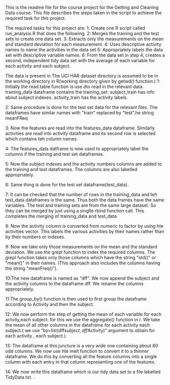 This is the readme file for the course project for the Getting and Cleaning Data course.
This file describes the steps taken in the script to achieve the required task for this project.

The required tasks for this project are:
1: Create one R script called run_analysis.R that does the following. 
2: Merges the training and the test sets to create one data set.
3: Extracts only the measurements on the mean and standard deviation for each measurement. 
4: Uses descriptive activity names to name the activities in the data set
5: Appropriately labels the data set with descriptive variable names. 
6: From the data set in step 4, creates a second, independent tidy data set with the average of each variable for each activity and each subject.

The data is present in The UCI HAR dataset directory is assumed to be in the working directory in R(working directory given by getwd() function.)
1: Initially the read.table function is use dto read in the relevant data. training_data dataframe contains the training_set. subject_train has 
info about subject indexes. activity_train has the activity labels.

2: Same procedure is done for the test set data for the relevant files. The dataframes have similar names with "train" replaced by "test".he string meanFReq

3: Now the features are read into the features_data dataframe. Similarly activities are read into activity dataframe and its second row is selected which
   contains teh column names.

4: The features_data datframe is now used to appropriately label the columns if the training and test set dataframes.

5: Now the subject indexes and the activity numbers columns are added to the training and test dataframes. The columns are also labelled appropriately.

6: Same thing is done for the test set dataframe(test_data).

7: It can be checked that the number of rows in the training_data and teh test_data dataframes is the same. Thus both the data frames have the same
   variables. The test and training sets are from the same large dataset. So they can be merged by just using a singlle rbind function call. This
   completes the merging of training_data and test_data.

8: Now the activity column is converted from numeric to factor by using hte activities vector. This labels the various activities by their names rather
   than by their numbers or indexes.

9: Now we take only those measurements on the mean and the standard deviation. We use the grepl function to index the required columns. The grepl function takes 
  only those columns which have the string "std()" or "mean()" in their names. (This approach also includes the columns having the string "meanFreq()").

10:The new dataframe is named as "dff". We now append the subject and the activity columns to the dataframe dff. We rename the columns appropriately.

11:The group_by() function is then used to first group the dataframe according to Activity and then the subject. 

12: We now perform the step of getting the mean of each variable for each actvity,each subject. for this we use the aggregate() function in r. We take the mean of all 
    other columns in the dataframe for each activity each subject.( we use  "by=list(dff$subject,dff$Activity)" argument to obtain for each activity , each subject.).

13: The dataframe at this juncture is a very wide one containing about 80 odd columns. We now use hte melt function to convert it to  a thinner dataframe. We do this 
    by converting all the feature columns into a single column with each entry in that column representing one of the features.

14: We now write this dataframe which is our tidy data set to a file labelled TidyData.txt.
 .



 
